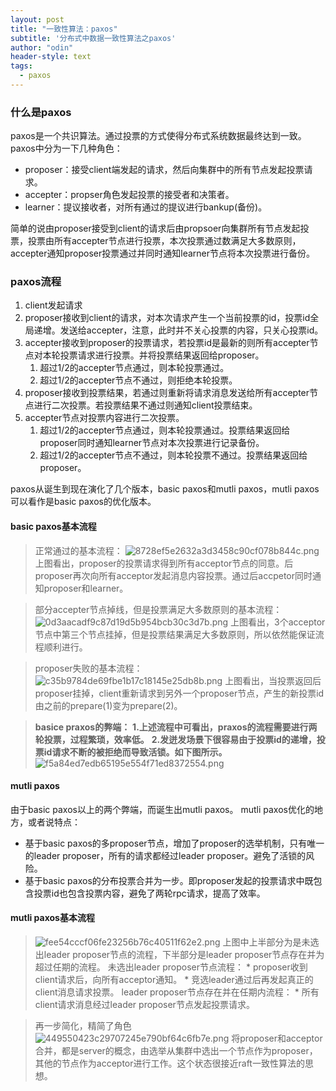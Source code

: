 ```yaml
---
layout: post
title: "一致性算法：paxos"
subtitle: '分布式中数据一致性算法之paxos'
author: "odin"
header-style: text
tags:
  - paxos
---
```


### 什么是paxos
paxos是一个共识算法。通过投票的方式使得分布式系统数据最终达到一致。
paxos中分为一下几种角色：

* proposer：接受client端发起的请求，然后向集群中的所有节点发起投票请求。
* accepter：propser角色发起投票的接受者和决策者。
* learner：提议接收者，对所有通过的提议进行bankup(备份)。

简单的说由proposer接受到client的请求后由propsoer向集群所有节点发起投票，投票由所有accepter节点进行投票，本次投票通过数满足大多数原则，accepter通知proposer投票通过并同时通知learner节点将本次投票进行备份。

### paxos流程

1. client发起请求
2. proposer接收到client的请求，对本次请求产生一个当前投票的id，投票id全局递增。发送给accepter，注意，此时并不关心投票的内容，只关心投票id。
3. accepter接收到proposer的投票请求，若投票id是最新的则所有accepter节点对本轮投票请求进行投票。并将投票结果返回给proposer。
    1. 超过1/2的accepter节点通过，则本轮投票通过。
    2. 超过1/2的accepter节点不通过，则拒绝本轮投票。
4. proposer接收到投票结果，若通过则重新将请求消息发送给所有accepter节点进行二次投票。若投票结果不通过则通知client投票结束。
5. accepter节点对投票内容进行二次投票。
    1. 超过1/2的accepter节点通过，则本轮投票通过。投票结果返回给proposer同时通知learner节点对本次投票进行记录备份。
    2. 超过1/2的accepter节点不通过，则本轮投票不通过。投票结果返回给proposer。

paxos从诞生到现在演化了几个版本，basic paxos和mutli paxos，mutli paxos可以看作是basic paxos的优化版本。

#### basic paxos基本流程
>正常通过的基本流程：
>![8728ef5e2632a3d3458c90cf078b844c.png](en-resource://database/633:1)
>上图看出，proposer的投票请求得到所有acceptor节点的同意。后proposer再次向所有acceptor发起消息内容投票。通过后accpetor同时通知proposer和learner。

>部分accepter节点掉线，但是投票满足大多数原则的基本流程：
>![0d3aacadf9c87d19d5b954bcb30c3d7b.png](en-resource://database/631:1)
>上图看出，3个acceptor节点中第三个节点挂掉，但是投票结果满足大多数原则，所以依然能保证流程顺利进行。

>proposer失败的基本流程：
>![c35b9784de69fbe1b17c18145e25db8b.png](en-resource://database/634:1)
>上图看出，当投票返回后proposer挂掉，client重新请求到另外一个proposer节点，产生的新投票id由之前的prepare(1)变为prepare(2)。

>**basice praxos的弊端：**
>**1.上述流程中可看出，praxos的流程需要进行两轮投票，过程繁琐，效率低。**
>**2.发迸发场景下很容易由于投票id的递增，投票id请求不断的被拒绝而导致活锁。如下图所示。**
>![f5a84ed7edb65195e554f71ed8372554.png](en-resource://database/635:1)

#### mutli paxos
由于basic paxos以上的两个弊端，而诞生出mutli paxos。
mutli paxos优化的地方，或者说特点：
* 基于basic paxos的多proposer节点，增加了proposer的选举机制，只有唯一的leader proposer，所有的请求都经过leader proposer。避免了活锁的风险。
* 基于basic paxos的分布投票合并为一步。即proposer发起的投票请求中既包含投票id也包含投票内容，避免了两轮rpc请求，提高了效率。

#### mutli paxos基本流程
>![fee54cccf06fe23256b76c40511f62e2.png](en-resource://database/636:1)
>上图中上半部分为是未选出leader proposer节点的流程，下半部分是leader proposer节点存在并为超过任期的流程。
>未选出leader proposer节点流程：
    * proposer收到client请求后，向所有acceptor通知。
    * 竞选leader通过后再发起真正的client消息请求投票。
>leader proposer节点存在并在任期内流程：
    * 所有client请求消息经过leader proposer节点发起投票请求。

>再一步简化，精简了角色
>![449550423c29707245e790bf64c6fb7e.png](en-resource://database/632:1)
>将proposer和acceptor合并，都是server的概念，由选举从集群中选出一个节点作为proposer，其他的节点作为acceptor进行工作。这个状态很接近raft一致性算法的思想。